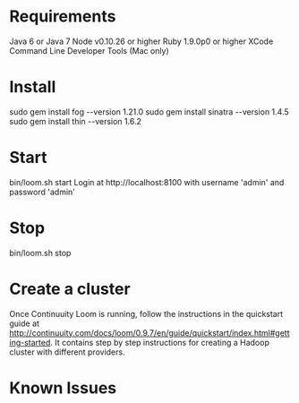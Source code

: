 Requirements
============
Java 6 or Java 7
Node v0.10.26 or higher
Ruby 1.9.0p0 or higher
XCode Command Line Developer Tools (Mac only)

Install
======
sudo gem install fog --version 1.21.0
sudo gem install sinatra --version 1.4.5
sudo gem install thin --version 1.6.2

Start
=====
bin/loom.sh start
Login at http://localhost:8100 with username 'admin' and password 'admin'

Stop
=====
bin/loom.sh stop

Create a cluster
================
Once Continuuity Loom is running, follow the instructions in the quickstart guide at 
http://continuuity.com/docs/loom/0.9.7/en/guide/quickstart/index.html#getting-started.
It contains step by step instructions for creating a Hadoop cluster with different providers.

Known Issues
============
